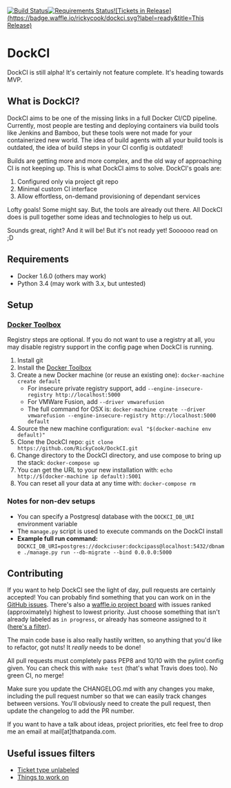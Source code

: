 [![Build Status](https://travis-ci.org/RickyCook/DockCI.svg?style=flat-square)](https://travis-ci.org/RickyCook/DockCI)[![Requirements Status](https://requires.io/github/RickyCook/DockCI/requirements.svg?branch=master&style=flat-square)](https://requires.io/github/RickyCook/DockCI/requirements/?branch=master)[![Tickets in Release](https://badge.waffle.io/rickycook/dockci.svg?label=ready&title=This Release)](http://waffle.io/rickycook/dockci)

# DockCI
DockCI is still alpha! It's certainly not feature complete.  It's heading towards MVP.

## What is DockCI?
DockCI aims to be one of the missing links in a full Docker CI/CD pipeline.
Currently, most people are testing and deploying containers via build tools
like Jenkins and Bamboo, but these tools were not made for your containerized
new world. The idea of build agents with all your build tools is outdated, the
idea of build steps in your CI config is outdated!

Builds are getting more and more complex, and the old way of approaching CI is
not keeping up. This is what DockCI aims to solve. DockCI's goals are:

1. Configured only via project git repo
1. Minimal custom CI interface
1. Allow effortless, on-demand provisioning of dependant services

Lofty goals! Some might say. But, the tools are already out there. All DockCI
does is pull together some ideas and technologies to help us out.

Sounds great, right? And it will be! But it's not ready yet! Soooooo read on ;D

## Requirements
 - Docker 1.6.0 (others may work)
 - Python 3.4 (may work with 3.x, but untested)

## Setup

### [Docker Toolbox](https://www.docker.com/toolbox)

Registry steps are optional. If you do not want to use a registry at all, you
may disable registry support in the config page when DockCI is running.

1. Install git
1. Install the [Docker Toolbox](https://www.docker.com/toolbox)
1. Create a new Docker machine (or reuse an existing one): `docker-machine create default`
   - For insecure private registry support, add `--engine-insecure-registry http://localhost:5000`
   - For VMWare Fusion, add `--driver vmwarefusion`
   - The full command for OSX is: `docker-machine create --driver vmwarefusion --engine-insecure-registry http://localhost:5000 default`
1. Source the new machine configuration: `eval "$(docker-machine env default)"`
1. Clone the DockCI repo: `git clone https://github.com/RickyCook/DockCI.git`
1. Change directory to the DockCI directory, and use compose to bring up the stack: `docker-compose up`
1. You can get the URL to your new installation with: `echo http://$(docker-machine ip default):5001`
1. You can reset all your data at any time with: `docker-compose rm`

### Notes for non-dev setups

- You can specify a Postgresql database with the `DOCKCI_DB_URI` environment variable
- The `manage.py` script is used to execute commands on the DockCI install
- **Example full run command:** `DOCKCI_DB_URI=postgres://dockciuser:dockcipass@localhost:5432/dbname ./manage.py run --db-migrate --bind 0.0.0.0:5000`

## Contributing
If you want to help DockCI see the light of day, pull requests are certainly
accepted! You can probably find something that you can work on in the
[GitHub issues](https://github.com/RickyCook/DockCI/issues). There's also a
[waffle.io project board](https://waffle.io/rickycook/dockci) with issues
ranked (approximately) highest to lowest priority. Just choose something that
isn't already labeled as `in progress`, or already has someone assigned to it
([here's a filter](https://github.com/RickyCook/DockCI/issues?q=is%3Aopen+is%3Aissue+no%3Aassignee+-label%3A%22in+progress%22+)).

The main code base is also really hastily written, so anything that you'd like
to refactor, got nuts! It _really_ needs to be done!

All pull requests must completely pass PEP8 and 10/10 with the pylint config
given. You can check this with `make test` (that's what Travis does too). No
green CI, no merge!

Make sure you update the CHANGELOG.md with any changes you make, including the
pull request number so that we can easily track changes between versions.
You'll obviously need to create the pull request, then update the changelog to
add the PR number.

If you want to have a talk about ideas, project priorities, etc feel free to
drop me an email at mail[at]thatpanda.com.

## Useful issues filters
- [Ticket type unlabeled](https://github.com/RickyCook/DockCI/issues?q=is%3Aissue+is%3Aopen+-label%3Abug+-label%3Aenhancement+-label%3Atask)
- [Things to work on](https://github.com/RickyCook/DockCI/issues?q=is%3Aopen+is%3Aissue+no%3Aassignee+-label%3A%22in+progress%22+)
